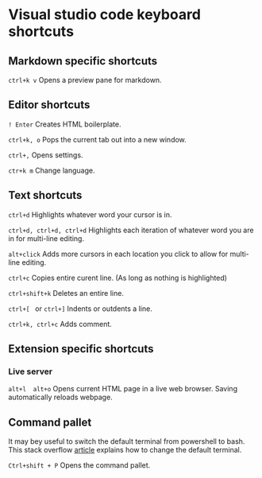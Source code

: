 # Visual studio code keyboard shortcuts #

## Markdown specific shortcuts ##

`ctrl+k v` Opens a preview pane for markdown.

## Editor shortcuts ##

`! Enter` Creates HTML boilerplate.

`ctrl+k, o` Pops the current tab out into a new window.

`ctrl+,` Opens settings.

`ctr+k m` Change language.

## Text shortcuts ##

`ctrl+d` Highlights whatever word your cursor is in.

`ctrl+d, ctrl+d, ctrl+d` Highlights each iteration of whatever word you are in for multi-line editing.

`alt+click` Adds more cursors in each location you click to allow for multi-line editing. 

`ctrl+c` Copies entire curent line. (As long as nothing is highlighted)

`ctrl+shift+k` Deletes an entire line.

`ctrl+[ ` or `ctrl+]` Indents or outdents a line.

`ctrl+k, ctrl+c` Adds comment.

## Extension specific shortcuts ##

### Live server ###

`alt+l  alt+o` Opens current HTML page in a live web browser. Saving automatically reloads webpage. 

## Command pallet ##

It may bey useful to switch the default terminal from powershell to bash. This stack overflow [article](https://stackoverflow.com/questions/42606837/how-do-i-use-bash-on-windows-from-the-visual-studio-code-integrated-terminal) explains how to change the default terminal.

`Ctrl+shift + P`
Opens the command pallet.
